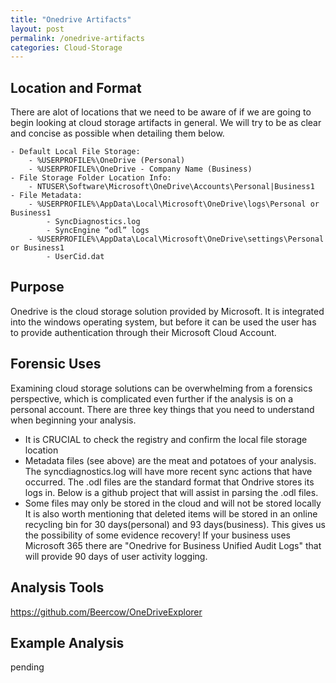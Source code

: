 ```yaml
---
title: "Onedrive Artifacts"
layout: post
permalink: /onedrive-artifacts
categories: Cloud-Storage
---
```

## Location and Format

There are alot of locations that we need to be aware of if we are going to begin looking at cloud storage artifacts in general. We will try to be as clear and concise as possible when detailing them below. 

    - Default Local File Storage:
        - %USERPROFILE%\OneDrive (Personal)
        - %USERPROFILE%\OneDrive - Company Name (Business)
    - File Storage Folder Location Info:
        - NTUSER\Software\Microsoft\OneDrive\Accounts\Personal|Business1
    - File Metadata:
        - %USERPROFILE%\AppData\Local\Microsoft\OneDrive\logs\Personal or Business1
            - SyncDiagnostics.log
            - SyncEngine “odl” logs
        - %USERPROFILE%\AppData\Local\Microsoft\OneDrive\settings\Personal or Business1
            - UserCid.dat

## Purpose

Onedrive is the cloud storage solution provided by Microsoft. It is integrated into the windows operating system, but before it can be used the user has to provide authentication through their Microsoft Cloud Account. 

## Forensic Uses

Examining cloud storage solutions can be overwhelming from a forensics perspective, which is complicated even further if the analysis is on a personal account. There are three key things that you need to understand when beginning your analysis.
- It is CRUCIAL to check the registry and confirm the local file storage location
- Metadata files (see above) are the meat and potatoes of your analysis. The syncdiagnostics.log will have more recent sync actions that have occurred. The .odl files are the standard format that Ondrive stores its logs in. Below is a github project that will assist in parsing the .odl files.
- Some files may only be stored in the cloud and will not be stored locally
It is also worth mentioning that deleted items will be stored in an online recycling bin for 30 days(personal) and 93 days(business). This gives us the possibility of some evidence recovery! If your business uses Microsoft 365 there are "Onedrive for Business Unified Audit Logs" that will provide 90 days of user activity logging.

## Analysis Tools 

https://github.com/Beercow/OneDriveExplorer

## Example Analysis

pending